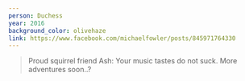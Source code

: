 ```yaml
---
person: Duchess
year: 2016
background_color: olivehaze
link: https://www.facebook.com/michaelfowler/posts/845971764330
---
```

> Proud squirrel friend Ash:
> Your music tastes do not suck.
> More adventures soon..?
